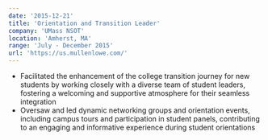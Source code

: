 ```yaml
---
date: '2015-12-21'
title: 'Orientation and Transition Leader'
company: 'UMass NSOT'
location: 'Amherst, MA'
range: 'July - December 2015'
url: 'https://us.mullenlowe.com/'
---
```


- Facilitated the enhancement of the college transition journey for new students by working closely with a diverse team of student leaders, fostering a welcoming and supportive atmosphere for their seamless integration
- Oversaw and led dynamic networking groups and orientation events, including campus tours and participation in student panels, contributing to an engaging and informative experience during student orientations
